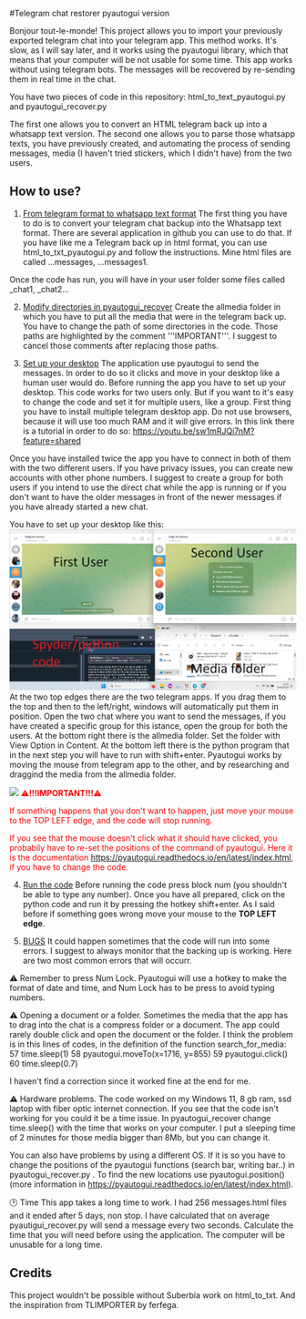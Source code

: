#Telegram chat restorer pyautogui version

Bonjour tout-le-monde! This project allows you to import your previously exported telegram chat into your telegram app.
This method works. It's slow, as I will say later, and it works using the pyautogui library, which that means that your computer will be not usable for some time.
This app works without using telegram bots. The messages will be recovered by re-sending them in real time in the chat.

You have two pieces of code in this repository:
html_to_text_pyautogui.py
and
pyautogui_recover.py

The first one allows you to convert an HTML telegram back up into a whatsapp text version.
The second one allows you to parse those whatsapp texts, you have previously created, and automating the process of sending messages, media (I haven't tried stickers, which I didn't have) from the two users.

## How to use?

1. <ins>From telegram format to whatsapp text format</ins>
The first thing you have to do is to convert your telegram chat backup into the Whatsapp text format. There are several application in github you can use to do that.
If you have like me a Telegram back up in html format, you can use html_to_txt_pyautogui.py and follow the instructions.
Mine html files are called ...messages, ...messages1.

Once the code has run, you will have in your user folder some files called _chat1, _chat2...

2. <ins>Modify directories in pyautogui_recover</ins>
Create the allmedia folder in which you have to put all the media that were in the telegram back up.
You have to change the path of some directories in the code. Those paths are highlighted by the comment '''IMPORTANT'''.
I suggest to cancel those comments after replacing those paths.

3. <ins>Set up your desktop</ins>
The application use pyautogui to send the messages. In order to do so it clicks and move in your desktop like a human user would do.
Before running the app you have to set up your desktop.
This code works for two users only. But if you want to it's easy to change the code and set it for multiple users, like a group.
First thing you have to install multiple telegram desktop app. Do not use browsers, because it will use too much RAM and it will give errors.
In this link there is a tutorial in order to do so:
https://youtu.be/sw1mRJQi7nM?feature=shared

Once you have installed twice the app you have to connect in both of them with the two different users.
If you have privacy issues, you can create new accounts with other phone numbers.
I suggest to create a group for both users if you intend to use the direct chat while the app is running or if you don't want to have the older messages in front of
the newer messages if you have already started a new chat.

You have to set up your desktop like this:
![](Screenshot1.png)
At the two top edges there are the two telegram apps. If you drag them to the top and then to the left/right, windows will automatically put them in position.
Open the two chat where you want to send the messages, if you have created a specific group for this istance, open the group for both the users.
At the bottom right there is the allmedia folder. Set the folder with View Option in Content.
At the bottom left there is the python program that in the next step you will have to run with shift+enter.
Pyautogui works by moving the mouse from telegram app to the other, and by researching and draggind the media from the allmedia folder.
 
![](Screenshot12.png)
<font color="red">
:warning:**!!!IMPORTANT!!!**:warning:

If something happens that you don't want to happen, just move your mouse to the TOP LEFT edge, and the code will stop running.

If you see that the mouse doesn't click what it should have clicked, you probabily have to re-set the positions of the command of pyautogui.
Here it is the documentation https://pyautogui.readthedocs.io/en/latest/index.html, if you have to change the code.</font>

4. <ins>Run the code</ins>
Before running the code press block num (you shouldn't be able to type any number).
Once you have all prepared, click on the python code and run it by pressing the hotkey shift+enter.
As I said before if something goes wrong move your mouse to the **TOP LEFT edge**.

5. <ins>BUGS</ins>
It could happen sometimes that the code will run into some errors.
I suggest to always monitor that the backing up is working.
Here are two most common errors that will occurr.

:warning: Remember to press Num Lock.
Pyautogui will use a hotkey to make the format of date and time, and Num Lock has to be press to avoid typing numbers.

:warning: Opening a document or a folder. 
Sometimes the media that the app has to drag into the chat is a compress folder or a document.
The app could rarely double click and open the document or the folder.
I think the problem is in this lines of codes, in the definition of the function search_for_media:
57    time.sleep(1)
58    pyautogui.moveTo(x=1716, y=855)
59    pyautogui.click()
60    time.sleep(0.7)

I haven't find a correction since it worked fine at the end for me.

:warning: Hardware problems.
The code worked on my Windows 11, 8 gb ram, ssd laptop with fiber optic internet connection.
If you see that the code isn't working for you could it be a time issue.
In pyautogui_recover change time.sleep() with the time that works on your computer.
I put a sleeping time of 2 minutes for those media bigger than 8Mb, but you can change it.

You can also have problems by using a different OS. If it is so you have to change the positions of the pyautogui functions (search bar, writing bar..)
in pyautogui_recover.py . To find the new locations use pyautogui.position() (more information in https://pyautogui.readthedocs.io/en/latest/index.html).

🕑 Time
This app takes a long time to work.
I had 256 messages.html files and it ended after 5 days, non stop.
I have calculated that on average pyautigui_recover.py will send a message every two seconds.
Calculate the time that you will need before using the application.
The computer will be unusable for a long time.

## Credits
This project wouldn't be possible without Suberbia work on html_to_txt.
And the inspiration from TLIMPORTER by ferfega.
